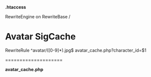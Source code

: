 **.htaccess**

RewriteEngine on
RewriteBase /
# Avatar SigCache
RewriteRule ^avatar/([0-9]*)\.jpg$ avatar_cache.php?character_id=$1

====================

**avatar_cache.php**

<?php
$cacheDir = __DIR__ . "/files/avatarcache/";

$cacheTimeInHours = 1;

$cacheTimeStamp = date('YmdH');

$cID = $_GET['character_id'];

$cachedAvatarFile = $cID . "_" . $cacheTimeStamp . ".jpg"; 

// Just display the image if its there
if(!file_exists($cacheDir . $cachedAvatarFile)){
	// Search for old image
	$oldCacheTimeStamp = date('YmdH',strtotime('-'.$cacheTimeInHours.' hours'));
	$oldCachedAvatarFile = $cID . "_" . $cacheTimeStamp . ".jpg"; 
	if(file_exists($cacheDir . $oldCachedAvatarFile) === true){
		unlink($cacheDir . $oldCachedAvatarFile);
	}
	// DOING PARSING STUFF
	// $parsedAvatarFile
	//
	copy($parsedAvatarFile,$cacheDir . $cachedAvatarFile);
}
$file = $cacheDir . $cachedAvatarFile;
$type = 'image/jpeg';
header('Content-Type:'.$type);
header('Content-Length: ' . filesize($file));
readfile($file);
